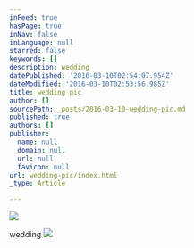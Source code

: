 ```yaml
---
inFeed: true
hasPage: true
inNav: false
inLanguage: null
starred: false
keywords: []
description: wedding
datePublished: '2016-03-10T02:54:07.954Z'
dateModified: '2016-03-10T02:53:56.985Z'
title: wedding pic
author: []
sourcePath: _posts/2016-03-10-wedding-pic.md
published: true
authors: []
publisher:
  name: null
  domain: null
  url: null
  favicon: null
url: wedding-pic/index.html
_type: Article

---
```

![](https://the-grid-user-content.s3-us-west-2.amazonaws.com/c78147b4-261d-4153-8f6e-c33461e4b6b4.jpg)

wedding
![](https://the-grid-user-content.s3-us-west-2.amazonaws.com/a48abc83-3fec-4562-a093-b278fc170923.jpg)